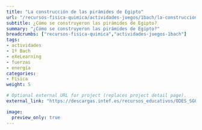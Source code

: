 ```yaml
---
title: "La construcción de las pirámides de Egipto"
url: "/recursos-fisica-quimica/actividades-juegos/1bach/la-construccion-de-las-piramides-de-egipto"
subtitle: ¿Cómo se construyeron las pirámides de Egipto?
summary: "¿Cómo se construyeron las pirámides de Egipto?"
breadcrumbs: ["recursos-fisica-quimica","actividades-juegos-1bach"]
tags:
- actividades
- 1º Bach
- eXeLearning
- fuerzas
- energía
categories:
- Física
weight: 5

# Optional external URL for project (replaces project detail page).
external_link: "https://descargas.intef.es/recursos_educativos/ODES_SGOA/Bachillerato/FQ/3B.4_-_Pirmides_de_Egipto/index.html"

image:
  preview_only: true
---
```


